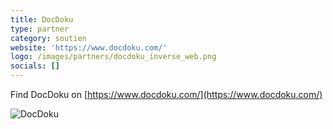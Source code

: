 ```yaml
---
title: DocDoku
type: partner
category: soutien
website: 'https://www.docdoku.com/'
logo: /images/partners/docdoku_inverse_web.png
socials: []
---
```


Find DocDoku on [https://www.docdoku.com/](https://www.docdoku.com/)

![DocDoku](/images/partners/docdoku_inverse_web.png)

